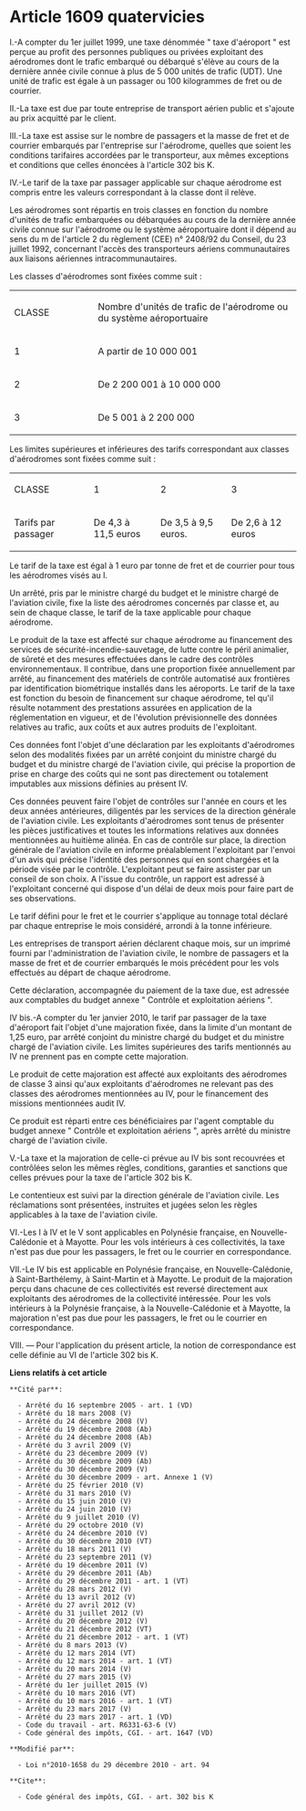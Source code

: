 # Article 1609 quatervicies

I.-A compter du 1er juillet 1999, une taxe dénommée " taxe d'aéroport " est perçue au profit des personnes publiques ou
privées exploitant des aérodromes dont le trafic embarqué ou débarqué s'élève au cours de la dernière année civile connue à
plus de 5 000 unités de trafic (UDT). Une unité de trafic est égale à un passager ou 100 kilogrammes de fret ou de courrier. 

II.-La taxe est due par toute entreprise de transport aérien public et s'ajoute au prix acquitté par le client. 

III.-La taxe est assise sur le nombre de passagers et la masse de fret et de courrier embarqués par l'entreprise sur
l'aérodrome, quelles que soient les conditions tarifaires accordées par le transporteur, aux mêmes exceptions et conditions
que celles énoncées à l'article 302 bis K. 

IV.-Le tarif de la taxe par passager applicable sur chaque aérodrome est compris entre les valeurs correspondant à la classe
dont il relève. 

Les aérodromes sont répartis en trois classes en fonction du nombre d'unités de trafic embarquées ou débarquées au cours de
la dernière année civile connue sur l'aérodrome ou le système aéroportuaire dont il dépend au sens du m de l'article 2 du
règlement (CEE) n° 2408/92 du Conseil, du 23 juillet 1992, concernant l'accès des transporteurs aériens communautaires aux
liaisons aériennes intracommunautaires. 

Les classes d'aérodromes sont fixées comme suit : 

<table>
  <tbody>
    <tr>
      <td width="161">

CLASSE

</td>
      <td width="444">

Nombre d'unités de trafic de l'aérodrome ou du système aéroportuaire

</td>
    </tr>
    <tr>
      <td width="161">

1

</td>
      <td width="444">

A partir de 10 000 001

</td>
    </tr>
    <tr>
      <td width="161">

2

</td>
      <td width="444">

De 2 200 001 à 10 000 000

</td>
    </tr>
    <tr>
      <td width="161">

3

</td>
      <td width="444">

De 5 001 à 2 200 000

</td>
    </tr>
  </tbody>
</table>

Les limites supérieures et inférieures des tarifs correspondant aux classes d'aérodromes sont fixées comme suit : 

<table>
  <tbody>
    <tr>
      <td width="161">

CLASSE

</td>
      <td width="142">

1

</td>
      <td width="151">

2

</td>
      <td width="151">

3

</td>
    </tr>
    <tr>
      <td width="161">

Tarifs par passager

</td>
      <td width="142">

De 4,3 à 11,5 euros

</td>
      <td width="151">

De 3,5 à 9,5 euros.

</td>
      <td width="151">

De 2,6 à 12 euros

</td>
    </tr>
  </tbody>
</table>

Le tarif de la taxe est égal à 1 euro par tonne de fret et de courrier pour tous les aérodromes visés au I. 

Un arrêté, pris par le ministre chargé du budget et le ministre chargé de l'aviation civile, fixe la liste des aérodromes
concernés par classe et, au sein de chaque classe, le tarif de la taxe applicable pour chaque aérodrome. 

Le produit de la taxe est affecté sur chaque aérodrome au financement des services de sécurité-incendie-sauvetage, de lutte
contre le péril animalier, de sûreté et des mesures effectuées dans le cadre des contrôles environnementaux. Il contribue,
dans une proportion fixée annuellement par arrêté, au financement des matériels de contrôle automatisé aux frontières par
identification biométrique installés dans les aéroports. Le tarif de la taxe est fonction du besoin de financement sur chaque
aérodrome, tel qu'il résulte notamment des prestations assurées en application de la réglementation en vigueur, et de
l'évolution prévisionnelle des données relatives au trafic, aux coûts et aux autres produits de l'exploitant. 

Ces données font l'objet d'une déclaration par les exploitants d'aérodromes selon des modalités fixées par un arrêté conjoint
du ministre chargé du budget et du ministre chargé de l'aviation civile, qui précise la proportion de prise en charge des
coûts qui ne sont pas directement ou totalement imputables aux missions définies au présent IV.

Ces données peuvent faire l'objet de contrôles sur l'année en cours et les deux années antérieures, diligentés par les
services de la direction générale de l'aviation civile. Les exploitants d'aérodromes sont tenus de présenter les pièces
justificatives et toutes les informations relatives aux données mentionnées au huitième alinéa. En cas de contrôle sur place,
la direction générale de l'aviation civile en informe préalablement l'exploitant par l'envoi d'un avis qui précise l'identité
des personnes qui en sont chargées et la période visée par le contrôle. L'exploitant peut se faire assister par un conseil de
son choix. A l'issue du contrôle, un rapport est adressé à l'exploitant concerné qui dispose d'un délai de deux mois pour
faire part de ses observations.

Le tarif défini pour le fret et le courrier s'applique au tonnage total déclaré par chaque entreprise le mois considéré,
arrondi à la tonne inférieure. 

Les entreprises de transport aérien déclarent chaque mois, sur un imprimé fourni par l'administration de l'aviation civile,
le nombre de passagers et la masse de fret et de courrier embarqués le mois précédent pour les vols effectués au départ de
chaque aérodrome. 

Cette déclaration, accompagnée du paiement de la taxe due, est adressée aux comptables du budget annexe " Contrôle et
exploitation aériens ". 

IV bis.-A compter du 1er janvier 2010, le tarif par passager de la taxe d'aéroport fait l'objet d'une majoration fixée, dans
la limite d'un montant de 1,25 euro, par arrêté conjoint du ministre chargé du budget et du ministre chargé de l'aviation
civile. Les limites supérieures des tarifs mentionnés au IV ne prennent pas en compte cette majoration. 

Le produit de cette majoration est affecté aux exploitants des aérodromes de classe 3 ainsi qu'aux exploitants d'aérodromes
ne relevant pas des classes des aérodromes mentionnées au IV, pour le financement des missions mentionnées audit IV. 

Ce produit est réparti entre ces bénéficiaires par l'agent comptable du budget annexe " Contrôle et exploitation aériens ",
après arrêté du ministre chargé de l'aviation civile.

V.-La taxe et la majoration de celle-ci prévue au IV bis sont recouvrées et contrôlées selon les mêmes règles, conditions,
garanties et sanctions que celles prévues pour la taxe de l'article 302 bis K. 

Le contentieux est suivi par la direction générale de l'aviation civile. Les réclamations sont présentées, instruites et
jugées selon les règles applicables à la taxe de l'aviation civile. 

VI.-Les I à IV et le V sont applicables en Polynésie française, en  Nouvelle-Calédonie et à Mayotte. Pour les vols intérieurs
à ces collectivités,  la taxe n'est pas due pour les passagers, le fret ou le courrier en  correspondance. 

VII.-Le IV bis est applicable en Polynésie française, en Nouvelle-Calédonie, à  Saint-Barthélemy, à Saint-Martin et à
Mayotte. Le produit de la majoration perçu  dans chacune de ces collectivités est reversé directement aux exploitants des
aérodromes de la collectivité intéressée. Pour les vols intérieurs à la  Polynésie française, à la Nouvelle-Calédonie et à
Mayotte, la majoration n'est  pas due pour les passagers, le fret ou le courrier en correspondance.

VIII. ― Pour l'application du présent article, la notion de correspondance est  celle définie au VI de l'article 302 bis K.

**Liens relatifs à cet article**

	**Cité par**:

	  - Arrêté du 16 septembre 2005 - art. 1 (VD)
	  - Arrêté du 18 mars 2008 (V)
	  - Arrêté du 24 décembre 2008 (V)
	  - Arrêté du 19 décembre 2008 (Ab)
	  - Arrêté du 24 décembre 2008 (Ab)
	  - Arrêté du 3 avril 2009 (V)
	  - Arrêté du 23 décembre 2009 (V)
	  - Arrêté du 30 décembre 2009 (Ab)
	  - Arrêté du 30 décembre 2009 (V)
	  - Arrêté du 30 décembre 2009 - art. Annexe 1 (V)
	  - Arrêté du 25 février 2010 (V)
	  - Arrêté du 31 mars 2010 (V)
	  - Arrêté du 15 juin 2010 (V)
	  - Arrêté du 24 juin 2010 (V)
	  - Arrêté du 9 juillet 2010 (V)
	  - Arrêté du 29 octobre 2010 (V)
	  - Arrêté du 24 décembre 2010 (V)
	  - Arrêté du 30 décembre 2010 (VT)
	  - Arrêté du 18 mars 2011 (V)
	  - Arrêté du 23 septembre 2011 (V)
	  - Arrêté du 19 décembre 2011 (V)
	  - Arrêté du 29 décembre 2011 (Ab)
	  - Arrêté du 29 décembre 2011 - art. 1 (VT)
	  - Arrêté du 28 mars 2012 (V)
	  - Arrêté du 13 avril 2012 (V)
	  - Arrêté du 27 avril 2012 (V)
	  - Arrêté du 31 juillet 2012 (V)
	  - Arrêté du 20 décembre 2012 (V)
	  - Arrêté du 21 décembre 2012 (VT)
	  - Arrêté du 21 décembre 2012 - art. 1 (VT)
	  - Arrêté du 8 mars 2013 (V)
	  - Arrêté du 12 mars 2014 (VT)
	  - Arrêté du 12 mars 2014 - art. 1 (VT)
	  - Arrêté du 20 mars 2014 (V)
	  - Arrêté du 27 mars 2015 (V)
	  - Arrêté du 1er juillet 2015 (V)
	  - Arrêté du 10 mars 2016 (VT)
	  - Arrêté du 10 mars 2016 - art. 1 (VT)
	  - Arrêté du 23 mars 2017 (V)
	  - Arrêté du 23 mars 2017 - art. 1 (VD)
	  - Code du travail - art. R6331-63-6 (V)
	  - Code général des impôts, CGI. - art. 1647 (VD)

	**Modifié par**:

	  - Loi n°2010-1658 du 29 décembre 2010 - art. 94

	**Cite**:

	  - Code général des impôts, CGI. - art. 302 bis K
